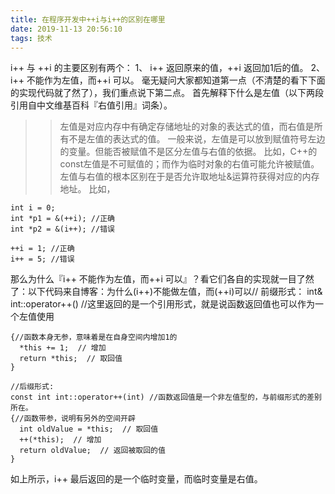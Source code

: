 ```yaml
---
title: 在程序开发中++i与i++的区别在哪里
date: 2019-11-13 20:56:10
tags: 技术
---
```

i++ 与 ++i 的主要区别有两个：
1、 i++ 返回原来的值，++i 返回加1后的值。
2、 i++ 不能作为左值，而++i 可以。
毫无疑问大家都知道第一点（不清楚的看下下面的实现代码就了然了），我们重点说下第二点。
首先解释下什么是左值（以下两段引用自中文维基百科『右值引用』词条）。
>> 左值是对应内存中有确定存储地址的对象的表达式的值，而右值是所有不是左值的表达式的值。
一般来说，左值是可以放到赋值符号左边的变量。但能否被赋值不是区分左值与右值的依据。
比如，C++的const左值是不可赋值的；而作为临时对象的右值可能允许被赋值。
左值与右值的根本区别在于是否允许取地址&运算符获得对应的内存地址。
比如，
```
int i = 0;
int *p1 = &(++i); //正确
int *p2 = &(i++); //错误

++i = 1; //正确
i++ = 5; //错误
```
那么为什么『i++ 不能作为左值，而++i 可以』？看它们各自的实现就一目了然了：以下代码来自博客：为什么(i++)不能做左值，而(++i)可以// 前缀形式：
int& int::operator++() //这里返回的是一个引用形式，就是说函数返回值也可以作为一个左值使用
```
{//函数本身无参，意味着是在自身空间内增加1的
  *this += 1;  // 增加
  return *this;  // 取回值
}

//后缀形式:
const int int::operator++(int) //函数返回值是一个非左值型的，与前缀形式的差别所在。
{//函数带参，说明有另外的空间开辟
  int oldValue = *this;  // 取回值
  ++(*this);  // 增加
  return oldValue;  // 返回被取回的值
}
```
如上所示，i++ 最后返回的是一个临时变量，而临时变量是右值。
